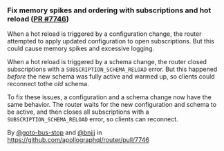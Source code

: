 ### Fix memory spikes and ordering with subscriptions and hot reload ([PR #7746](https://github.com/apollographql/router/pull/7746))

When a hot reload is triggered by a configuration change, the router attempted to apply updated configuration to open subscriptions. But this could cause memory spikes and excessive logging.

When a hot reload is triggered by a schema change, the router closed subscriptions with a `SUBSCRIPTION_SCHEMA_RELOAD` error. But this happened *before* the new schema was fully active and warmed up, so clients could reconnect tothe _old_ schema.

To fix these issues, a configuration and a schema change now have the same behavior. The router waits for the new configuration and schema to be active, and then closes all subscriptions with a `SUBSCRIPTION_SCHEMA_RELOAD` error, so clients can reconnect.

By [@goto-bus-stop](https://github.com/goto-bus-stop) and [@bnjjj](https://github.com/bnjjj) in https://github.com/apollographql/router/pull/7746